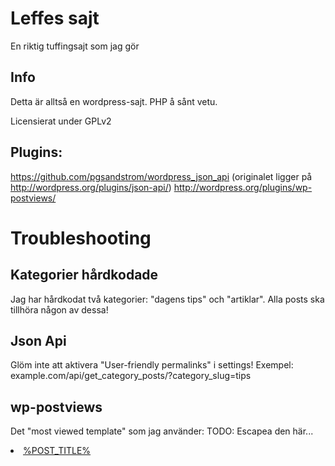 Leffes sajt
===

En riktig tuffingsajt som jag gör 

Info
---------------

Detta är alltså en wordpress-sajt. PHP å sånt vetu.

Licensierat under GPLv2

Plugins:
---------------
https://github.com/pgsandstrom/wordpress_json_api (originalet ligger på http://wordpress.org/plugins/json-api/)
http://wordpress.org/plugins/wp-postviews/

Troubleshooting
===

Kategorier hårdkodade
---
Jag har hårdkodat två kategorier: "dagens tips" och "artiklar". Alla posts ska tillhöra någon av dessa!

Json Api
---
Glöm inte att aktivera "User-friendly permalinks" i settings!
Exempel: example.com/api/get_category_posts/?category_slug=tips

wp-postviews
---
Det "most viewed template" som jag använder:
TODO: Escapea den här...
<li><a href="%POST_URL%"  title="%POST_TITLE%">%POST_TITLE%</a></li>